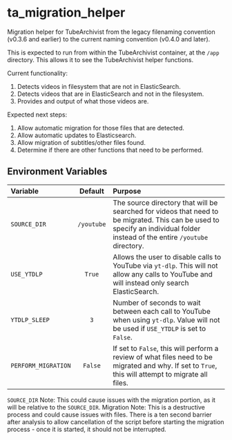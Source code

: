 # ta_migration_helper
Migration helper for TubeArchivist from the legacy filenaming convention (v0.3.6 and earlier) to the current naming convention (v0.4.0 and later).

This is expected to run from within the TubeArchivist container, at the `/app` directory. This allows it to see the TubeArchivist helper functions.

Current functionality:
1. Detects videos in filesystem that are not in ElasticSearch.
2. Detects videos that are in ElasticSearch and not in the filesystem.
3. Provides and output of what those videos are.

Expected next steps:
1. Allow automatic migration for those files that are detected.
2. Allow automatic updates to Elasticsearch.
3. Allow migration of subtitles/other files found.
4. Determine if there are other functions that need to be performed.

## Environment Variables
Variable | Default | Purpose
:--- | :---: | :---
`SOURCE_DIR` | `/youtube` | The source directory that will be searched for videos that need to be migrated. This can be used to specify an individual folder instead of the entire `/youtube` directory. 
`USE_YTDLP` | `True` | Allows the user to disable calls to YouTube via `yt-dlp`. This will not allow any calls to YouTube and will instead only search ElasticSearch. 
`YTDLP_SLEEP` | `3` | Number of seconds to wait between each call to YouTube when using `yt-dlp`. Value will not be used if `USE_YTDLP` is set to `False`.
`PERFORM_MIGRATION` | `False` | If set to `False`, this will perform a review of what files need to be migrated and why. If set to `True`, this will attempt to migrate all files. 

`SOURCE_DIR` Note: This could cause issues with the migration portion, as it will be relative to the `SOURCE_DIR`.
Migration Note: This is a destructive process and could cause issues with files. There is a ten second barrier after analysis to allow cancellation of the script before starting the migration process - once it is started, it should not be interrupted.
